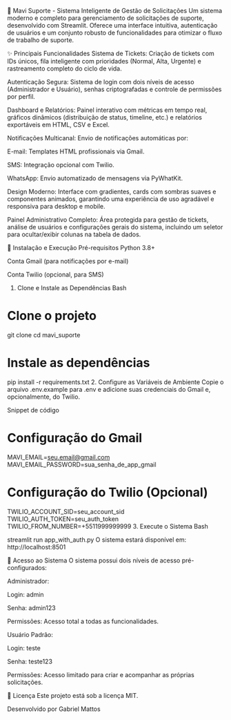 🎯 Mavi Suporte - Sistema Inteligente de Gestão de Solicitações
Um sistema moderno e completo para gerenciamento de solicitações de suporte, desenvolvido com Streamlit. Oferece uma interface intuitiva, autenticação de usuários e um conjunto robusto de funcionalidades para otimizar o fluxo de trabalho de suporte.

✨ Principais Funcionalidades
Sistema de Tickets: Criação de tickets com IDs únicos, fila inteligente com prioridades (Normal, Alta, Urgente) e rastreamento completo do ciclo de vida.

Autenticação Segura: Sistema de login com dois níveis de acesso (Administrador e Usuário), senhas criptografadas e controle de permissões por perfil.

Dashboard e Relatórios: Painel interativo com métricas em tempo real, gráficos dinâmicos (distribuição de status, timeline, etc.) e relatórios exportáveis em HTML, CSV e Excel.

Notificações Multicanal: Envio de notificações automáticas por:

E-mail: Templates HTML profissionais via Gmail.

SMS: Integração opcional com Twilio.

WhatsApp: Envio automatizado de mensagens via PyWhatKit.

Design Moderno: Interface com gradientes, cards com sombras suaves e componentes animados, garantindo uma experiência de uso agradável e responsiva para desktop e mobile.

Painel Administrativo Completo: Área protegida para gestão de tickets, análise de usuários e configurações gerais do sistema, incluindo um seletor para ocultar/exibir colunas na tabela de dados.

🚀 Instalação e Execução
Pré-requisitos
Python 3.8+

Conta Gmail (para notificações por e-mail)

Conta Twilio (opcional, para SMS)

1. Clone e Instale as Dependências
Bash

# Clone o projeto
git clone <seu-repositorio>
cd mavi_suporte

# Instale as dependências
pip install -r requirements.txt
2. Configure as Variáveis de Ambiente
Copie o arquivo .env.example para .env e adicione suas credenciais do Gmail e, opcionalmente, do Twilio.

Snippet de código

# Configuração do Gmail
MAVI_EMAIL=seu.email@gmail.com
MAVI_EMAIL_PASSWORD=sua_senha_de_app_gmail

# Configuração do Twilio (Opcional)
TWILIO_ACCOUNT_SID=seu_account_sid
TWILIO_AUTH_TOKEN=seu_auth_token
TWILIO_FROM_NUMBER=+5511999999999
3. Execute o Sistema
Bash

streamlit run app_with_auth.py
O sistema estará disponível em: http://localhost:8501

🔐 Acesso ao Sistema
O sistema possui dois níveis de acesso pré-configurados:

Administrador:

Login: admin

Senha: admin123

Permissões: Acesso total a todas as funcionalidades.

Usuário Padrão:

Login: teste

Senha: teste123

Permissões: Acesso limitado para criar e acompanhar as próprias solicitações.

📄 Licença
Este projeto está sob a licença MIT.

Desenvolvido por Gabriel Mattos